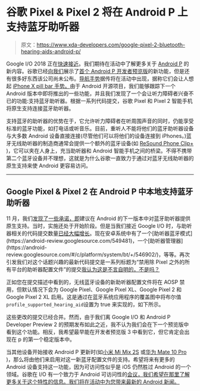 # 谷歌 Pixel & Pixel 2 将在 Android P 上支持蓝牙助听器

> 原文：<https://www.xda-developers.com/google-pixel-2-bluetooth-hearing-aids-android-p/>

Google I/O 2018 正在[快速接近](https://www.xda-developers.com/google-i-o-2018-may-8-shoreline-amphitheater/)。我们期待在活动中了解更多关于 [Android P](https://www.xda-developers.com/tag/android-p/) 的新内容。谷歌已经[向我们](https://www.xda-developers.com/everything-new-android-p-developer-preview/)展示了[首个 Android P 开发者预览版](https://www.xda-developers.com/android-p-developer-preview-1-google-pixel-xl-pixel-2-xl/)的新功能，但是还有很多好东西该公司尚未公布。[导航手势](https://www.xda-developers.com/android-p-iphone-x-navigation-gesture/)据传将在活动中出现，据称它们会让人想起 [iPhone X pill bar 手势。](https://www.xda-developers.com/android-p-iphone-x-navigation-gesture-2/)由于 Android 开源项目，我们能够跟踪下一个 Android 版本中即将推出的一些功能，并且我们发现了一个会让听力障碍者兴奋不已的功能:支持蓝牙助听器。根据一系列代码提交，谷歌 Pixel 和 Pixel 2 智能手机将原生支持连接蓝牙助听器。

支持蓝牙的助听器的优势在于，它允许听力障碍者在听周围声音的同时，仍能享受标准的蓝牙功能，如打电话或听音乐。目前，重听人不能将他们的蓝牙助听器设备与大多数 Android 设备直接连接(尽管他们可以将他们的设备连接到 iPhones。)蓝牙无线助听器的制造商通常会提供一个额外的蓝牙设备(如 [ReSound Phone Clip+](https://www.resound.com/en/hearing-aids/accessories/phone-hearing-aid) )，它可以夹在人身上，充当助听器和 Android 智能手机之间的桥梁。不得不携带第二个蓝牙设备并不理想，这就是为什么谷歌一直致力于通过对蓝牙无线助听器的原生支持来使 Android 更容易访问。

* * *

## Google Pixel & Pixel 2 在 Android P 中本地支持蓝牙助听器

11 月，我们[发现了一些承诺，即](https://www.xda-developers.com/android-getting-support-for-bluetooth-hearing-aids/)建议在 Android 的下一版本中对蓝牙助听器提供原生支持。当时，实施还处于开始阶段。但是当我们接近 Google I/O 时，与助听器相关的代码提交数量[已经大幅增长](https://android-review.googlesource.com/#/q/hearing-aid+(status:open+OR+status:merged))。现在安卓系统中有了一个[助听器蓝牙模式](https://android-review.googlesource.com/549481)，一个[助听器管理器](https://android-review.googlesource.com/#/c/platform/system/bt/+/546902/)，等等。再次引发我们对这个话题兴趣的最新代码提交是一系列标题为“禁用除 Pixel 之外的所有平台的助听器配置文件”的提交[我认为这是不言自明的，不是吗？](https://android-review.googlesource.com/#/q/topic:enable-hearing-aid-only-for-pixel+(status:open+OR+status:merged))

正如您在提交描述中看到的，无线蓝牙设备的新助听器配置文件将在 AOSP 禁用，但默认情况下会为 Google Pixel、Google Pixel XL、Google Pixel 2 和 Google Pixel 2 XL 启用。这是通过在蓝牙系统应用程序的覆盖图中将布尔值`profile_supported_hearing_aid`设置为 true 来实现的，如下所示。

这些更改的提交已经合并。然而，由于我们离 Google I/O 和 Android P Developer Preview 2 的预期发布如此之近，我不认为我们会在下一个预览版中看到这个功能。相反，我希望最早能在开发者预览版 3 中看到它，但它肯定会出现在 p 的第一个稳定版本中。

当其他设备开始接收 Android P 更新时(如[小米 Mi Mix 2S](https://www.xda-developers.com/xiaomi-mi-mix-2s-android-p-developer-preview/) 或[华为 Mate 10 Pro](https://www.xda-developers.com/huawei-mate-10-pro-android-p/) )，那么将由他们来启用对这一新蓝牙配置文件的支持。希望将来有更多的 Android 设备支持这一功能，因为可访问性似乎是 iOS 仍然胜过 Android 的一个领域。谷歌在 I/O 有一个致力于 Android 可访问性的[会议，我们希望在那里了解更多关于这个特性的信息。我们将在活动中为您带来最新的 Android 新闻。](https://events.google.com/io/schedule/?section=may-8&sid=5b089699-0940-4e9d-98d2-0ca9938b8680)